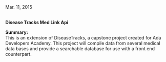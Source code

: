 <html>
Mar. 11, 2015
<br><br>
<p><strong>Disease Tracks Med Link Api</strong><br>

<p><strong>Summary:</strong><br>
This is an extension of DiseaseTracks, a capstone project created for Ada Developers Academy. This project will compile data from several medical data bases and provide a searchable database for use with a front end counterpart.</p>

</html>
